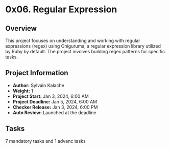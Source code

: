 # 0x06. Regular Expression

## Overview
This project focuses on understanding and working with regular expressions (regex) using Oniguruma, a regular expression library utilized by Ruby by default. The project involves building regex patterns for specific tasks.

## Project Information
- **Author:** Sylvain Kalache
- **Weight:** 1
- **Project Start:** Jan 3, 2024, 6:00 AM
- **Project Deadline:** Jan 5, 2024, 6:00 AM
- **Checker Release:** Jan 3, 2024, 6:00 PM
- **Auto Review:** Launched at the deadline

## Tasks

7 mandatory tasks
and 1 advanc tasks
